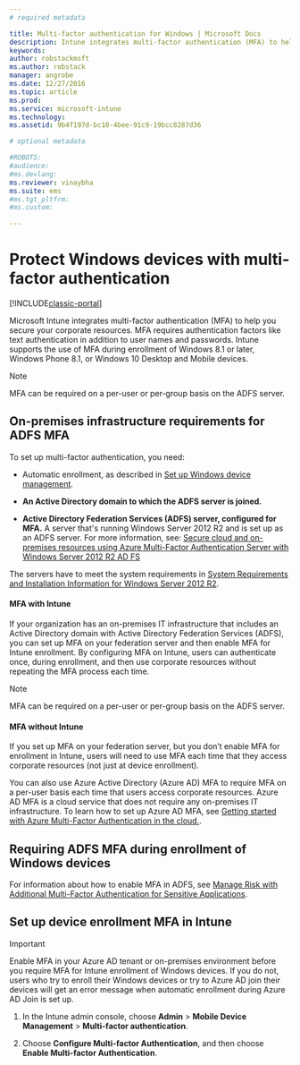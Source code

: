 ```yaml
---
# required metadata

title: Multi-factor authentication for Windows | Microsoft Docs
description: Intune integrates multi-factor authentication (MFA) to help you secure your corporate resources.
keywords:
author: robstackmsft
ms.author: robstack
manager: angrobe
ms.date: 12/27/2016
ms.topic: article
ms.prod:
ms.service: microsoft-intune
ms.technology:
ms.assetid: 9b4f197d-bc10-4bee-91c9-19bcc8287d36

# optional metadata

#ROBOTS:
#audience:
#ms.devlang:
ms.reviewer: vinaybha
ms.suite: ems
#ms.tgt_pltfrm:
#ms.custom:

---
```


# Protect Windows devices with multi-factor authentication

[!INCLUDE[classic-portal](../includes/classic-portal.md)]

Microsoft Intune integrates multi-factor authentication (MFA) to help you secure your corporate resources. MFA requires authentication factors like text authentication in addition to user names and passwords. Intune supports the use of MFA during enrollment of Windows 8.1 or later, Windows Phone 8.1, or Windows 10 Desktop and Mobile devices.

>[!NOTE]
>
>MFA can be required on a per-user or per-group basis on the ADFS server.  


## On-premises infrastructure requirements for ADFS MFA
To set up multi-factor authentication, you need:

-   Automatic enrollment, as described in [Set up Windows device management](set-up-windows-device-management-with-microsoft-intune.md).
-   **An Active Directory domain to which the ADFS server is joined.**

-   **Active Directory Federation Services (ADFS) server, configured for MFA.** A server that's running Windows Server 2012 R2 and is set up as an ADFS server. For more information, see: [Secure cloud and on-premises resources using Azure Multi-Factor Authentication Server with Windows Server 2012 R2 AD FS](https://azure.microsoft.com/en-us/documentation/articles/multi-factor-authentication-get-started-adfs-w2k12/)

The servers have to meet the system requirements in [System Requirements and Installation Information for Windows Server 2012 R2](http://technet.microsoft.com/library/dn303418.aspx).

 


#### MFA with Intune
If your organization has an on-premises IT infrastructure that includes an Active Directory domain with Active Directory Federation Services (ADFS), you can set up MFA on your federation server and then enable MFA for Intune enrollment. By configuring MFA on Intune, users can authenticate once, during enrollment, and then use corporate resources without repeating the MFA process each time.

>[!NOTE]
>
>MFA can be required on a per-user or per-group basis on the ADFS server.  

#### MFA without Intune
If you set up MFA on your federation server, but you don’t enable MFA for enrollment in Intune, users will need to use MFA each time that they access corporate resources (not just at device enrollment).

You can also use Azure Active Directory (Azure AD) MFA to require MFA on a per-user basis each time that users access corporate resources. Azure AD MFA is a cloud service that does not require any on-premises IT infrastructure. To learn how to set up Azure AD MFA, see [Getting started with Azure Multi-Factor Authentication in the cloud.](https://azure.microsoft.com/en-us/documentation/articles/multi-factor-authentication-get-started-cloud/).

## Requiring ADFS MFA during enrollment of Windows devices
For information about how to enable MFA in ADFS, see [Manage Risk with Additional Multi-Factor Authentication for Sensitive Applications](http://technet.microsoft.com/library/dn280949.aspx).

## Set up device enrollment MFA in Intune
>[!Important]  
>Enable MFA in your Azure AD tenant or on-premises environment before you require MFA for Intune enrollment of Windows devices. If you do not, users who try to enroll their Windows devices or try to Azure AD join their devices will get an error message when automatic enrollment during Azure AD Join is set up.

1.  In the Intune admin console, choose **Admin** &gt; **Mobile Device Management** &gt; **Multi-factor authentication**.

2.  Choose **Configure Multi-factor Authentication**, and then choose **Enable Multi-factor Authentication**.
